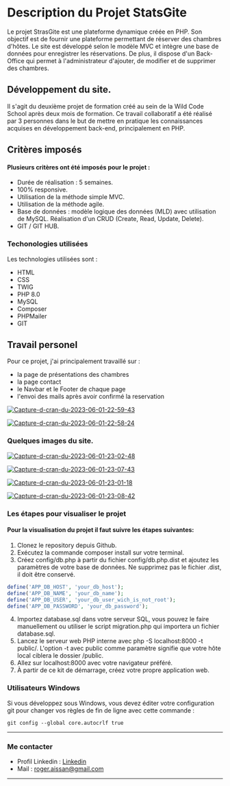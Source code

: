 # Description du Projet StatsGite
Le projet StrasGite est une plateforme dynamique créée en PHP. Son objectif est de fournir une plateforme permettant de réserver des chambres d'hôtes. Le site est développé selon le modèle MVC et intègre une base de données pour enregistrer les réservations. De plus, il dispose d'un Back-Office qui permet à l'administrateur d'ajouter, de modifier et de supprimer des chambres.

## Développement du site.

Il s'agit du deuxième projet de formation créé au sein de la Wild Code School après deux mois de formation. Ce travail collaboratif a été réalisé par 3 personnes dans le but de mettre en pratique les connaissances acquises en développement back-end, principalement en PHP.

## Critères imposés

#### Plusieurs critères ont été imposés pour le projet :

* Durée de réalisation : 5 semaines.
* 100% responsive.
* Utilisation de la méthode simple MVC.
* Utilisation de la méthode agile.
* Base de données : modèle logique des données (MLD) avec utilisation de MySQL. Réalisation d'un CRUD (Create, Read, Update, Delete).
* GIT / GIT HUB.

### Techonologies utilisées

Les technologies utilisées sont :

* HTML
* CSS
* TWIG
* PHP 8.0
* MySQL
* Composer
* PHPMailer
* GIT

## Travail personel

Pour ce projet, j'ai principalement travaillé sur :
* la page de présentations des chambres
* la page contact
* le Navbar et le Footer de chaque page
* l'envoi des mails après avoir confirmé la reservation

<a href="https://ibb.co/mXrD6DP"><img src="https://i.ibb.co/Gtfxcxr/Capture-d-cran-du-2023-06-01-22-59-43.png" alt="Capture-d-cran-du-2023-06-01-22-59-43" border="0"></a>

<a href="https://ibb.co/vsrvYWJ"><img src="https://i.ibb.co/3f8Yzb0/Capture-d-cran-du-2023-06-01-22-58-24.png" alt="Capture-d-cran-du-2023-06-01-22-58-24" border="0"></a>

### Quelques images du site.

<a href="https://ibb.co/SrZqQpF"><img src="https://i.ibb.co/hfTpXv3/Capture-d-cran-du-2023-06-01-23-02-48.png" alt="Capture-d-cran-du-2023-06-01-23-02-48" border="0"></a>

<a href="https://ibb.co/CWfDxdH"><img src="https://i.ibb.co/3knQtXC/Capture-d-cran-du-2023-06-01-23-07-43.png" alt="Capture-d-cran-du-2023-06-01-23-07-43" border="0"></a>

<a href="https://ibb.co/Qn2sHN4"><img src="https://i.ibb.co/S0hqmnz/Capture-d-cran-du-2023-06-01-23-01-18.png" alt="Capture-d-cran-du-2023-06-01-23-01-18" border="0"></a>

<a href="https://ibb.co/7pDDvZW"><img src="https://i.ibb.co/VCGGVzS/Capture-d-cran-du-2023-06-01-23-08-42.png" alt="Capture-d-cran-du-2023-06-01-23-08-42" border="0"></a>

### Les étapes pour visualiser le projet

#### Pour la visualisation du projet il faut suivre les étapes suivantes:

1. Clonez le repository depuis Github.
2. Exécutez la commande composer install sur votre terminal.
3. Créez config/db.php à partir du fichier config/db.php.dist et ajoutez les paramètres de votre base de données. Ne supprimez pas le fichier .dist, il doit être conservé.

```php
define('APP_DB_HOST', 'your_db_host');
define('APP_DB_NAME', 'your_db_name');
define('APP_DB_USER', 'your_db_user_wich_is_not_root');
define('APP_DB_PASSWORD', 'your_db_password');
```

4. Importez database.sql dans votre serveur SQL, vous pouvez le faire manuellement ou utiliser le script migration.php qui importera un fichier database.sql.
5. Lancez le serveur web PHP interne avec php -S localhost:8000 -t public/. L'option -t avec public comme paramètre signifie que votre hôte local ciblera le dossier /public.
6. Allez sur localhost:8000 avec votre navigateur préféré.
7. À partir de ce kit de démarrage, créez votre propre application web.

### Utilisateurs Windows

Si vous développez sous Windows, vous devez éditer votre configuration git pour changer vos règles de fin de ligne avec cette commande :

`git config --global core.autocrlf true`

___

### Me contacter
* Profil Linkedin : [Linkedin](https://www.linkedin.com/in/roger-aissan/)
* Mail : roger.aissan@gmail.com
___


